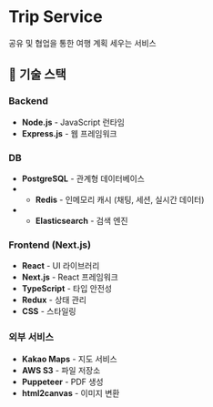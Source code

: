 # Trip Service

공유 및 협업을 통한 여행 계획 세우는 서비스

## 🚀 기술 스택

### Backend
- **Node.js** - JavaScript 런타임
- **Express.js** - 웹 프레임워크

### DB
- **PostgreSQL** - 관계형 데이터베이스
- - **Redis** - 인메모리 캐시 (채팅, 세션, 실시간 데이터)
- - **Elasticsearch** - 검색 엔진

### Frontend (Next.js)
- **React** - UI 라이브러리
- **Next.js** - React 프레임워크
- **TypeScript** - 타입 안전성
- **Redux** - 상태 관리
- **CSS** - 스타일링

### 외부 서비스
- **Kakao Maps** - 지도 서비스
- **AWS S3** - 파일 저장소
- **Puppeteer** - PDF 생성
- **html2canvas** - 이미지 변환
